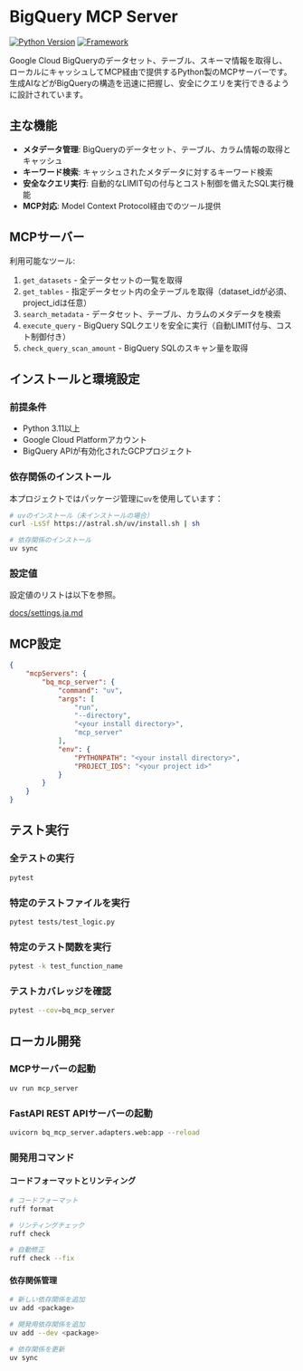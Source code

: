 # BigQuery MCP Server

[![Python Version](https://img.shields.io/badge/python-3.10%2B-blue.svg)](https://www.python.org/)
[![Framework](https://img.shields.io/badge/Framework-FastAPI-green.svg)](https://fastapi.tiangolo.com/)

Google Cloud BigQueryのデータセット、テーブル、スキーマ情報を取得し、ローカルにキャッシュしてMCP経由で提供するPython製のMCPサーバーです。生成AIなどがBigQueryの構造を迅速に把握し、安全にクエリを実行できるように設計されています。

## 主な機能

- **メタデータ管理**: BigQueryのデータセット、テーブル、カラム情報の取得とキャッシュ
- **キーワード検索**: キャッシュされたメタデータに対するキーワード検索
- **安全なクエリ実行**: 自動的なLIMIT句の付与とコスト制御を備えたSQL実行機能
- **MCP対応**: Model Context Protocol経由でのツール提供

## MCPサーバー

利用可能なツール:

1. `get_datasets` - 全データセットの一覧を取得
2. `get_tables` - 指定データセット内の全テーブルを取得（dataset_idが必須、project_idは任意）
3. `search_metadata` - データセット、テーブル、カラムのメタデータを検索
4. `execute_query` - BigQuery SQLクエリを安全に実行（自動LIMIT付与、コスト制御付き）
5. `check_query_scan_amount` - BigQuery SQLのスキャン量を取得

## インストールと環境設定

### 前提条件

- Python 3.11以上
- Google Cloud Platformアカウント
- BigQuery APIが有効化されたGCPプロジェクト

### 依存関係のインストール

本プロジェクトではパッケージ管理に`uv`を使用しています：

```bash
# uvのインストール（未インストールの場合）
curl -LsSf https://astral.sh/uv/install.sh | sh

# 依存関係のインストール
uv sync
```

### 設定値

設定値のリストは以下を参照。

[docs/settings.ja.md](./docs/settings.ja.md)


## MCP設定

```json
{
    "mcpServers": {
        "bq_mcp_server": {
            "command": "uv",
            "args": [
                "run",
                "--directory",
                "<your install directory>",
                "mcp_server"
            ],
            "env": {
                "PYTHONPATH": "<your install directory>",
                "PROJECT_IDS": "<your project id>"
            }
        }
    }
}
```

## テスト実行

### 全テストの実行

```bash
pytest
```

### 特定のテストファイルを実行

```bash
pytest tests/test_logic.py
```

### 特定のテスト関数を実行

```bash
pytest -k test_function_name
```

### テストカバレッジを確認

```bash
pytest --cov=bq_mcp_server
```

## ローカル開発

### MCPサーバーの起動

```bash
uv run mcp_server
```

### FastAPI REST APIサーバーの起動

```bash
uvicorn bq_mcp_server.adapters.web:app --reload
```

### 開発用コマンド

#### コードフォーマットとリンティング

```bash
# コードフォーマット
ruff format

# リンティングチェック
ruff check

# 自動修正
ruff check --fix
```

#### 依存関係管理

```bash
# 新しい依存関係を追加
uv add <package>

# 開発用依存関係を追加
uv add --dev <package>

# 依存関係を更新
uv sync
```
